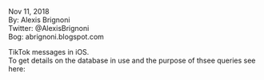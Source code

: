 Nov 11, 2018  
By: Alexis Brignoni  
Twitter: @AlexisBrignoni  
Bog: abrignoni.blogspot.com  

TikTok messages in iOS.  
To get details on the database in use and the purpose of thsee queries see here:  
